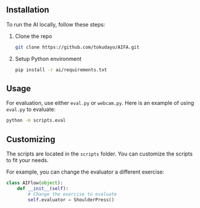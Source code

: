 ## Installation
To run the AI locally, follow these steps:
1.  Clone the repo  
    ```sh
    git clone https://github.com/tokudayo/AIFA.git
    ```
2. Setup Python environment
    ```sh
    pip install -r ai/requirements.txt
    ```

## Usage
For evaluation, use either ```eval.py``` or ```webcam.py```. Here is an example of using ``eval.py`` to evaluate:
```sh
python -m scripts.eval
```

## Customizing
The scripts are located in the ```scripts``` folder. You can customize the scripts to fit your needs. 

For example, you can change the evaluator a different exercise:
```python
class AIFlow(object):
    def __init__(self):
        # Change the exercise to evaluate
        self.evaluator = ShoulderPress()
```
